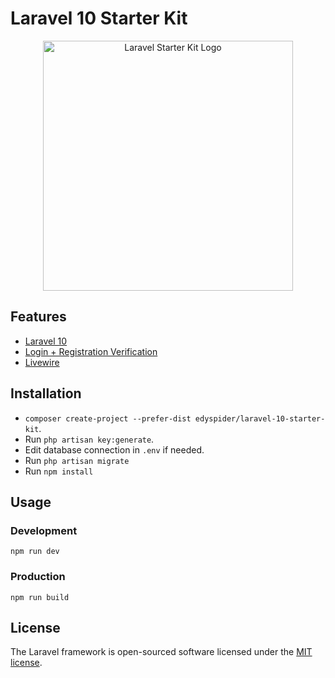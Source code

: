 # Laravel 10 Starter Kit

<p align="center">
    <a href="https://laravel.com" target="_blank">
        <img src="[./storage/app/public/img/LaravelStarterKit_banner.png](https://github.com/edyspider/laravel-10-starter-kit/blob/main/public/LaravelStarterKit_banner.png?raw=true)" width="400" alt="Laravel Starter Kit Logo">
    </a>
</p>

## Features

- [Laravel 10](https://laravel.com/)
- [Login + Registration Verification](https://laravel.com/docs/10.x/starter-kits#laravel-breeze)
- [Livewire](https://livewire.laravel.com/)

## Installation

- ```composer create-project --prefer-dist edyspider/laravel-10-starter-kit```.
- Run ```php artisan key:generate```.
- Edit database connection in ```.env``` if needed.
- Run ```php artisan migrate```
- Run ```npm install```

## Usage

### Development

```npm run dev```

### Production

```npm run build```

## License

The Laravel framework is open-sourced software licensed under the [MIT license](https://github.com/edyspider/laravel-10-starter-kit/blob/master/LICENSE).
